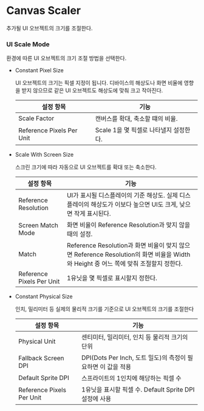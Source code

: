 # Canvas Scaler
추가될 UI 오브젝트의 크기를 조절한다.

### UI Scale Mode

환경에 따른 UI 오브젝트의 크기 조절 방법을 선택한다.

- Constant Pixel Size
    
    UI 오브젝트의 크기는 픽셀 지정이 됩니다. 디바이스의 해상도나 화면 비율에 영향을 받지 않으므로 같은 UI 오브젝트도 해상도에 맞춰 크고 작아진다.
    
    |설정 항목                  |기능                                   |
    |---------------------------|---------------------------------------|
    |Scale Factor               |캔버스를 확대, 축소할 떄의 비율.        |
    |Reference Pixels Per Unit  |Scale 1을 몇 픽셀로 나타낼지 설정한다.|
        
- Scale With Screen Size

    스크린 크기에 따라 자동으로 UI 오브젝트를 확대 또는 축소한다.
    
    |설정 항목                   |기능                                                                                               |
    |---------------------------|---------------------------------------------------------------------------------------------------|
    |Reference Resolution       |UI가 표시될 디스플레이의 기준 해상도. 실제 디스플레이의 해상도가 이보다 높으면 UI도 크게, 낮으면 작게 표시된다.|
    |Screen Match Mode          |화면 비율이 Reference Resolution과 맞지 않을 때의 설정.|
    |Match                      |Reference Resolution과 화면 비율이 맞지 않으면 Reference Resolution의 화면 비율을 Width와 Height 중 어느 쪽에 맞춰 조절할지 정한다.|
    |Reference Pixels Per Unit  |1유닛을 몇 픽셀로 표시할지 정한다.|

- Constant Physical Size

    인치, 밀리미터 등 실제의 물리적 크기를 기준으로 UI 오브젝트의 크기를 조절한다
    
    |설정 항목                  |기능                                   |
    |---------------------------|---------------------------------------|
    |Physical Unit              |센티미터, 밀리미터, 인치 등 물리적 크기의 단위|
    |Fallback Screen DPI        |DPI(Dots Per Inch, 도트 밀도)의 측정이 필요하면 이 값을 적용|
    |Default Sprite DPI         |스프라이트의 1인치에 해당하는 픽셀 수|
    |Reference Pixels Per Unit  |1유닛을 표시할 픽셀 수. Default Sprite DPI 설정에 사용|
